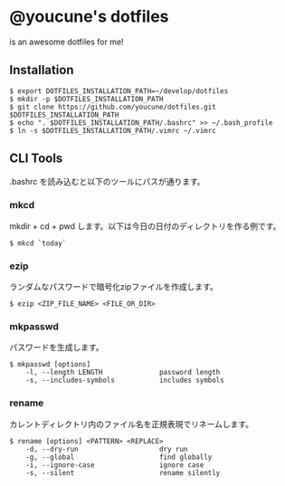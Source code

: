 # @youcune's dotfiles

is an awesome dotfiles for me!

## Installation

```
$ export DOTFILES_INSTALLATION_PATH=~/develop/dotfiles
$ mkdir -p $DOTFILES_INSTALLATION_PATH
$ git clone https://github.com/youcune/dotfiles.git $DOTFILES_INSTALLATION_PATH
$ echo ". $DOTFILES_INSTALLATION_PATH/.bashrc" >> ~/.bash_profile
$ ln -s $DOTFILES_INSTALLATION_PATH/.vimrc ~/.vimrc
```

## CLI Tools

.bashrc を読み込むと以下のツールにパスが通ります。

### mkcd

mkdir + cd + pwd します。以下は今日の日付のディレクトリを作る例です。

```
$ mkcd `today`
```

### ezip

ランダムなパスワードで暗号化zipファイルを作成します。

```
$ ezip <ZIP_FILE_NAME> <FILE_OR_DIR>
```

### mkpasswd

パスワードを生成します。

```
$ mkpasswd [options]
    -l, --length LENGTH              password length
    -s, --includes-symbols           includes symbols
```

### rename

カレントディレクトリ内のファイル名を正規表現でリネームします。

```
$ rename [options] <PATTERN> <REPLACE>
    -d, --dry-run                    dry run
    -g, --global                     find globally
    -i, --ignore-case                ignore case
    -s, --silent                     rename silently
```

